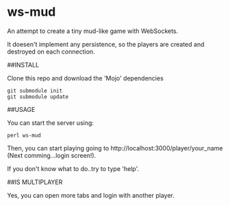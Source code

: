 ws-mud
======

An attempt to create a tiny mud-like game with WebSockets.

It doesen't implement any persistence, so the players are created and destroyed on each connection.

##INSTALL

Clone this repo and download the 'Mojo' dependencies
```
git submodule init
git submodule update
```
##USAGE

You can start the server using:
```
perl ws-mud
```

Then, you can start playing going to http://localhost:3000/player/your_name (Next comming...login screen!).

If you don't know what to do..try to type 'help'.

##IS MULTIPLAYER

Yes, you can open more tabs and login with another player.






